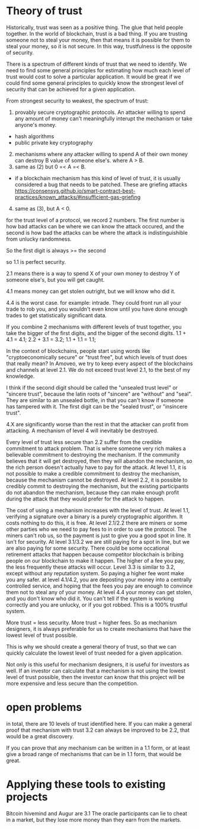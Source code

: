 Theory of trust
==========

Historically, trust was seen as a positive thing. The glue that held people together.
In the world of blockchain, trust is a bad thing. If you are trusting someone not to steal your money, then that means it is possible for them to steal your money, so it is not secure.
In this way, trustfulness is the opposite of security.

There is a spectrum of different kinds of trust that we need to identify.
We need to find some general principles for estimating how much each level of trust would cost to solve a particular application.
It would be great if we could find some general principles to quickly know the strongest level of security that can be achieved for a given application.


From strongest security to weakest, the spectrum of trust:

1) provably secure cryptographic protocols. An attacker willing to spend any amount of money can't meaningfully interupt the mechanism or take anyone's money.
* hash algorithms
* public private key cryptography
2) mechanisms where any attacker willing to spend A of their own money can destroy B value of someone else's. where A > B.
3) same as (2) but 0 =< A =< B.
* if a blockchain mechanism has this kind of level of trust, it is usually considered a bug that needs to be patched. These are griefing attacks https://consensys.github.io/smart-contract-best-practices/known_attacks/#insufficient-gas-griefing
4) same as (3), but A < 0.

for the trust level of a protocol, we record 2 numbers. The first number is how bad attacks can be where we can know the attack occured, and the second is how bad the attacks can be where the attack is indistinguishible from unlucky randomness.

So the first digit is always >= the second


so 1.1 is perfect security.

2.1 means there is a way to spend X of your own money to destroy Y of someone else's, but you will get caught.

4.1 means money can get stolen outright, but we will know who did it.

4.4 is the worst case. for example: intrade. They could front run all your trade to rob you, and you wouldn't even know until you have done enough trades to get statistically significant data.

If you combine 2 mechanisms with different levels of trust together, you take the bigger of the first digits, and the bigger of the second digits.
1.1 + 4.1 = 4.1;
2.2 + 3.1 = 3.2;
1.1 + 1.1 = 1.1;


In the context of blockchains, people start using words like "cryptoeconomically secure" or "trust free", but which levels of trust does that really mean?
In Amoveo, we try to keep every aspect of the blockchains and channels at level 2.1. We do not exceed trust level 2.1, to the best of my knowledge.

I think if the second digit should be called the "unsealed trust level" or "sincere trust", because the latin roots of "sincere" are "without" and "seal".
They are similar to an unsealed bottle, in that you can't know if someone has tampered with it.
The first digit can be the "sealed trust", or "insincere trust".


4.X are significantly worse than the rest in that the attacker can profit from attacking.
A mechanism of level 4 will inevitably be destroyed.

Every level of trust less secure than 2.2 suffer from the credible commitment to attack problem. That is where someone very rich makes a believable commitment to destroying the mechanism. If the community believes that it will get destroyed, then they will abandon the mechanism, so the rich person doesn't actually have to pay for the attack.
At level 1.1, it is not possible to make a credible commitment to destroy the mechanism, because the mechanism cannot be destroyed.
At level 2.2, it is possible to credibly commit to destroying the mechanism, but the existing participants do not abandon the mechanism, because they can make enough profit during the attack that they would prefer for the attack to happen.


The cost of using a mechanism increases with the level of trust.
At level 1.1, verifying a signature over a binary is a purely cryptographic algorithm. It costs nothing to do this, it is free.
At level 2.1/2.2 there are miners or some other parties who we need to pay fees to in order to use the protocol. The miners can't rob us, so the payment is just to give you a good spot in line. It isn't for security.
At level 3.1/3.2 we are still paying for a spot in line, but we are also paying for some security. There could be some occational retirement attacks that happen because competitor blockchain is bribing people on our blockchain to make it happen. The higher of a fee you pay, the less frequently these attacks will occur.
Level 3.3 is similar to 3.2, except without any reputation system. So paying a higher fee wont make you any safer.
at level 4.1/4.2, you are deposting your money into a centrally controlled service, and hoping that the fees you pay are enough to convince them not to steal any of your money.
At level 4.4 your money can get stolen, and you don't know who did it. You can't tell if the system is working correctly and you are unlucky, or if you got robbed. This is a 100% trustful system.


More trust = less security. More trust = higher fees.
So as mechanism designers, it is always preferable for us to create mechanisms that have the lowest level of trust possible.

This is why we should create a general theory of trust, so that we can quickly calculate the lowest level of trust needed for a given application.

Not only is this useful for mechanism designers, it is useful for investors as well.
If an investor can calculate that a mechanism is not using the lowest level of trust possible, then the investor can know that this project will be more expensive and less secure than the competition.

open problems
======


in total, there are 10 levels of trust identified here. If you can make a general proof that mechanism with trust 3.2 can always be improved to be 2.2, that would be a great discovery.

If you can prove that any mechanism can be written in a 1.1 form, or at least give a broad range of mechanisms that can be in 1.1 form, that would be great.




Applying these tools to existing projects
=======

Bitcoin hivemind and Augur are 3.1
The oracle participants can lie to cheat in a market, but they lose more money than they earn from the markets.




